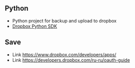 ## Python

* Python project for backup and upload to dropbox
* [Dropbox Python SDK](https://www.dropbox.com/developers/documentation/python?_tk=pilot_lp&_ad=sdk6&_camp=python#overview)

## Save

* Link https://www.dropbox.com/developers/apps/
* Link https://developers.dropbox.com/ru-ru/oauth-guide